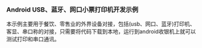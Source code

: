 ### Android USB、蓝牙、网口小票打印机开发示例
本示例主要用于餐饮、零售业的外界设备对接，包括(usb、网口、蓝牙)打印机、客显、串口称的对接，只需要将代码下载到本地，运行到android收银机上就可以测试打印和串口通讯。

